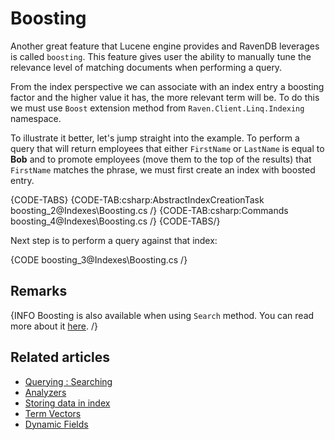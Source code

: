 ﻿# Boosting

Another great feature that Lucene engine provides and RavenDB leverages is called `boosting`. This feature gives user the ability to manually tune the relevance level of matching documents when performing a query. 

From the index perspective we can associate with an index entry a boosting factor and the higher value it has, the more relevant term will be. To do this we must use `Boost` extension method from `Raven.Client.Linq.Indexing` namespace.

To illustrate it better, let's jump straight into the example. To perform a query that will return employees that either `FirstName` or `LastName` is equal to **Bob** and to promote employees (move them to the top of the results) that `FirstName` matches the phrase, we must first create an index with boosted entry.

{CODE-TABS}
{CODE-TAB:csharp:AbstractIndexCreationTask boosting_2@Indexes\Boosting.cs /}
{CODE-TAB:csharp:Commands boosting_4@Indexes\Boosting.cs /}
{CODE-TABS/}

Next step is to perform a query against that index:

{CODE boosting_3@Indexes\Boosting.cs /}

## Remarks

{INFO Boosting is also available when using `Search` method. You can read more about it [here](../indexes/querying/searching#boosting). /}

## Related articles

- [Querying : Searching](../indexes/querying/searching)
- [Analyzers](../indexes/using-analyzers)
- [Storing data in index](../indexes/storing-data-in-index)
- [Term Vectors](../indexes/using-term-vectors)
- [Dynamic Fields](../indexes/using-dynamic-fields)
